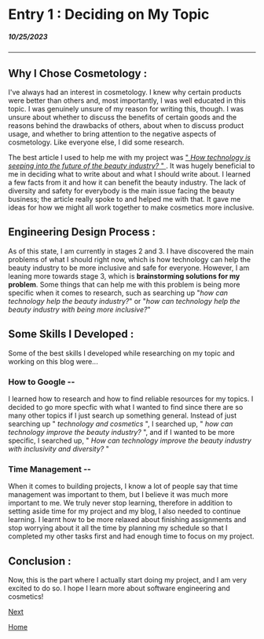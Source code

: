 # Entry 1 : Deciding on My Topic 
##### 10/25/2023
---
## Why I Chose Cosmetology :
   I've always had an interest in cosmetology.  I knew why certain products were better than others and, most importantly, I was well educated in this topic.  I was genuinely unsure of my reason for writing this, though.  I was unsure about whether to discuss the benefits of certain goods and the reasons behind the drawbacks of others, about when to discuss product usage, and whether to bring attention to the negative aspects of cosmetology.  Like everyone else, I did some research.  

   The best article I used to help me with my project was [" *How technology is seeping into the future of the beauty industry?* " ](https://timesofindia.indiatimes.com/blogs/voices/how-technology-is-seeping-into-the-future-of-the-beauty-industry/).  It was hugely beneficial to me in deciding what to write about and what I should write about.  I learned a few facts from it and how it can benefit the beauty industry. The lack of diversity and safety for everybody is the main issue facing the beauty business; the article really spoke to and helped me with that.  It gave me ideas for how we might all work together to make cosmetics more inclusive.

## Engineering Design Process :
   As of this state, I am currently in stages 2 and 3.  I have discovered the main problems of what I should right now, which is how technology can help the beauty industry to be more inclusive and safe for everyone.  However, I am leaning more towards stage 3, which is **brainstorming solutions for my problem**.  Some things that can help me with this problem is being more specific when it comes to research, such as searching up "*how can technology help the beauty industry?*" or "*how can technology help the beauty industry with being more inclusive?*"

## Some Skills I Developed :
Some of the best skills I developed while researching on my topic and working on this blog were...

### How to Google --
I learned how to research and how to find reliable resources for my topics.  I decided to go more specfic with what I wanted to find since there are so many other topics if I just search up something general.  Instead of just searching up " *technology and cosmetics* ", I searched up, " *how can technology improve the beauty industry?* ", and if I wanted to be more specific, I searched up, " *How can technology improve the beauty industry with inclusivity and diversity?* "

### Time Management --
When it comes to building projects, I know a lot of people say that time management was important to them, but I believe it was much more important to me.  We truly never stop learning, therefore in addition to setting aside time for my project and my blog, I also needed to continue learning.  I learnt how to be more relaxed about finishing assignments and stop worrying about it all the time by planning my schedule so that I completed my other tasks first and had enough time to focus on my project.

## Conclusion :
Now, this is the part where I actually start doing my project, and I am very excited to do so.  I hope I learn more about software engineering and cosmetics!

[Next](entry02.md)

[Home](../README.md)
